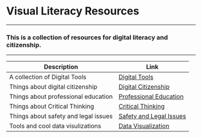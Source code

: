 <p align = "center" >
  
<h1 class="center">Visual Literacy Resources </h1>
<hr>

<h3>This is a collection of resources for digital literacy and citizenship. </h3>
<hr>
</p>

| Description | Link |
|-------------|------|
| A collection of Digital Tools | [Digital Tools](./tools.md) |
| Things about digital citizenship | [Digital Citizenship](./citizenship.md) |
| Things about professional education | [Professional Education](./education.md) |
| Things about Critical Thinking | [Critical Thinking](./thinking.md) |
| Things about safety and legal issues | [Safety and Legal Issues](./safety.md)|
| Tools and cool data visulizations | [Data Visualization](./data.md) |



